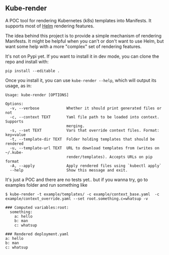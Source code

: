 ## Kube-render

A POC tool for rendering Kubernetes (k8s) templates into Manifests.
It supports most of [Helm](https://github.com/kubernetes/helm) rendering features.

The idea behind this project is to provide a simple mechanism of rendering Manifests.
It might be helpful when you can't or don't want to use Helm, but want some help with a more "complex" set of rendering features.

It's not on Pypi yet. If you want to install it in dev mode, you can clone the repo and install with:
```
pip install --editable .
```

Once you install it, you can use `kube-render --help`, which will output its usage, as in:

```
Usage: kube-render [OPTIONS]

Options:
  -v, --verbose            Whether it should print generated files or not
  -c, --context TEXT       Yaml file path to be loaded into context. Supports
                           merging.
  -s, --set TEXT           Vars that override context files. Format: key=value
  -t, --template-dir TEXT  Folder holding templates that should be rendered
  -u, --template-url TEXT  URL to download templates from (writes on ~/.kube-
                           render/templates). Accepts URLs on pip format
  -A, --apply              Apply rendered files using `kubectl apply`
  --help                   Show this message and exit.
```

It's just a POC and there are no tests yet.. but if you wanna try, go to examples folder and run something like
```
$ kube-render -t example/templates/ -c example/context_base.yaml  -c example/context_override.yaml --set root.something.c=whatsup -v

### Computed variables:root:
  something:
    a: hello
    b: man
    c: whatsup

### Rendered deployment.yaml
a: hello
b: man
c: whatsup
```

